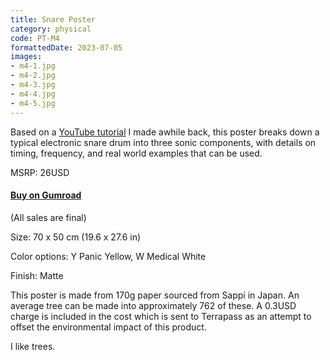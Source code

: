 ```yaml
---
title: Snare Poster
category: physical
code: PT-M4
formattedDate: 2023-07-05
images:
- m4-1.jpg
- m4-2.jpg
- m4-3.jpg
- m4-4.jpg
- m4-5.jpg
---
```


Based on a [YouTube tutorial](https://www.youtube.com/watch?v=6s7vxIrigRo) I made awhile back, this poster breaks down a typical electronic snare drum into three sonic components, with details on timing, frequency, and real world examples that can be used.

MSRP: 26USD

#### [Buy on Gumroad](https://pedestriantactics.gumroad.com/l/pt-m4)

<div class="details">

(All sales are final)

Size: 70 x 50 cm (19.6 x 27.6 in)

Color options: Y Panic Yellow, W Medical White

Finish: Matte

</div>

<div class="warning environment">

This poster is made from 170g paper sourced from Sappi in Japan. An average tree can be made into approximately 762 of these. A 0.3USD charge is included in the cost which is sent to Terrapass as an attempt to offset the environmental impact of this product.

I like trees.

</div>